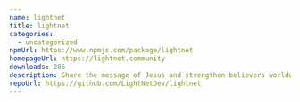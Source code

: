 ```yaml
---
name: lightnet
title: lightnet
categories:
  - uncategorized
npmUrl: https://www.npmjs.com/package/lightnet
homepageUrl: https://lightnet.community
downloads: 286
description: Share the message of Jesus and strengthen believers worldwide.
repoUrl: https://github.com/LightNetDev/lightnet
---
```

